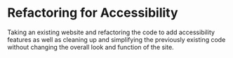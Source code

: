# Refactoring for Accessibility

Taking an existing website and refactoring the code to add accessibility features as well as cleaning up and simplifying the previously existing code without changing the overall look and function of the site.
